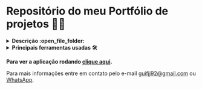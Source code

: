 # Repositório do meu Portfólio de projetos 👨‍💻

<details>
   <summary><strong>Descrição :open_file_folder:</strong></summary>
   
   ### Mostrar meu trabalho
   Essa é uma aplicação criada para mostrar e arquivar a minha carreira como programador, desde os meus primeiros passos, até os projetos mais elaborados e profissionais.

   Essa aplicação contém:
   - `Meu currículo` (Um botão que te leva a um arquivo em PDF com minha caminhada profissional.)
   - `Sobre mim` (Aqui há um resumo sobre minha vida profissional, as principais ferramentas que conheço e minhas estatísticas no GitHub.)
   - `Projetos` (Tem os principais projetos em slides com uma descrição, as principais ferramentas usadas, links que levam o usuário para o repositório no GitHub ou para o Deploy da aplicação.)
   - Em projetos temos um botão para `mais Projetos` (Onde há a maioria dos exercício, projetos de menor relevância e estudos da minha trajetória como programador.)
   - `Contato` (Onde tem uma página com um formulário de contato que envia um e-mail para mim, um mapa com minha cidade e botões com minhas principais redes sociais.)
</details>

<details>
   <summary><strong>Principais ferramentas usadas 🛠</strong></summary>

   ### Ambiente organizado, códigos bem estruturados e de fácil leitura, além de produzição agil.
   No desenvolvimento web é importante termos tudo isso no nosso trabalho e a melhor forma de conseguir é através de ferramentas e bibliotecas de terceiros que tornam nossa vida como programador mais agil e nos possibilita criar aplicações mais complexas e iterativas.
   
   - `TypeScript` (Linguagem principal, baseada no JavaScript tipado)
   - `React` (Maior biblioteca JavaScript para desenvolvimento FrontEnd do mundo)
   - `ReactRouter V6` (Rotas para React)
   - `Swiper` (Biblioteca de Slides)
   - `Vite` (Cria e configura ambientes de desenvolvimento FrontEnd)
   - `NodeJs e NPM` (Para gerenciamento de pacotes e bibliotecas externas)
   - `typedJs` (Para criar os textos preenchendo dinamicamente na Home)
   - `React Icons` (Reuni as principais bibliotecas de Icones em componentes para React)
   - `Styled Components` (Criar estilização CSS em componentes React)
   - `CSS Module` (Cria CSS oganizando classes únicas por arquivo)
   - `ESLint` (Cria um padrão para a escrita de códigos)
</details>

<strong>Para ver a aplicação rodando [clique aqui](https://guiifernandes.github.io/).</strong>

Para mais informações entre em contato pelo e-mail guifjj92@gmail.com ou [WhatsApp](https://wa.me/553588866349).
